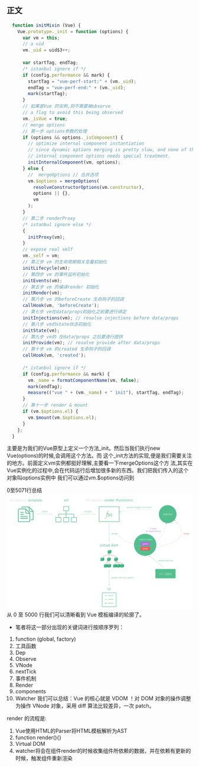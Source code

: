 正文
---
```javascript
  function initMixin (Vue) {
    Vue.prototype._init = function (options) {
      var vm = this;
      // a uid
      vm._uid = uid$3++;
      
      var startTag, endTag;
      /* istanbul ignore if */
      if (config.performance && mark) {
        startTag = "vue-perf-start:" + (vm._uid);
        endTag = "vue-perf-end:" + (vm._uid);
        mark(startTag);
      }
      // 如果是Vue 的实例,则不需要被observe
      // a flag to avoid this being observed
      vm._isVue = true;
      // merge options
      // 第一步 options参数的处理
      if (options && options._isComponent) {
        // optimize internal component instantiation
        // since dynamic options merging is pretty slow, and none of the
        // internal component options needs special treatment.
        initInternalComponent(vm, options);
      } else {
        //  mergeOptions // 合并选项 
        vm.$options = mergeOptions(
          resolveConstructorOptions(vm.constructor),
          options || {},
          vm
        );
      }
      // 第二步 renderProxy
      /* istanbul ignore else */
      {
        initProxy(vm);
      }
      // expose real self
      vm._self = vm;
      // 第三步 vm 的生命周期相关变量初始化
      initLifecycle(vm);
      // 第四步 vm 的事件监听初始化
      initEvents(vm);
      // 第五步 vm 的编译render 初始化
      initRender(vm);
      // 第六步 vm 的beforeCreate 生命钩子的回调
      callHook(vm, 'beforeCreate');
      // 第七步 vm在data/props初始化之前要进行绑定
      initInjections(vm); // resolve injections before data/props
      // 第八步 vm的state状态初始化
      initState(vm);
      // 第九步 vm的 在data/props 之后要进行提供
      initProvide(vm); // resolve provide after data/props
      // 第十步 vm 的created 生命钩子的回调
      callHook(vm, 'created');
      
      /* istanbul ignore if */
      if (config.performance && mark) {
        vm._name = formatComponentName(vm, false);
        mark(endTag);
        measure(("vue " + (vm._name) + " init"), startTag, endTag);
      }
      // 第十一步 render & mount
      if (vm.$options.el) {
        vm.$mount(vm.$options.el);
      }
    };
  }
```
主要是为我们的Vue原型上定义一个方法_init。然后当我们执行new Vue(options)的时候,会调用这个方法。而
这个_init方法的实现,便是我们需要关注的地方。前面定义vm实例都挺好理解,主要看一下mergeOptions这个方
法,其实在Vue实例化的过程中,会在代码运行后增加很多新的东西。我们把我们传入的这个对象叫options实例中
我们可以通过vm.$options访问到

0至5071行总结
![vue模板编译轮廓](../../assets/vue模板编译轮廓.jpg)
从 0 至 5000 行我们可以清晰看到 Vue 模板编译的轮廓了。

  * 笔者将这一部分出现的关键词进行按顺序罗列：
  1. function (global, factory)
  2. 工具函数
  3. Dep
  4. Observe
  5. VNode
  6. nextTick
  7. 事件机制
  8. Render
  9. components
  10. Watcher
我们可以总结：Vue 的核心就是 VDOM ！对 DOM 对象的操作调整为操作 VNode 对象，采用 diff 算法比较差异，一次 patch。

render 的流程是:
  1. Vue使用HTML的Parser将HTML模板解析为AST
  2. function render(){}
  3. Virtual DOM
  4. watcher将会在组件render的时候收集组件所依赖的数据，并在依赖有更新的时候，触发组件重新渲染
